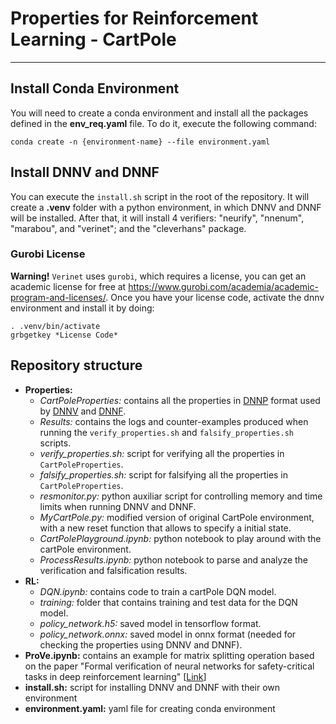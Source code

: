# Properties for Reinforcement Learning - CartPole
---

## Install Conda Environment
You will need to create a conda environment and install all the packages defined in the **env_req.yaml** file. To do it, execute the following command:

    conda create -n {environment-name} --file environment.yaml

## Install DNNV and DNNF
You can execute the `install.sh` script in the root of the repository. It will create a **.venv** folder with a python environment, in which DNNV and DNNF will be installed. After that, it will install 4 verifiers: "neurify", "nnenum", "marabou", and "verinet"; and the "cleverhans" package.

### Gurobi License
**Warning!** `Verinet` uses `gurobi`, which requires a license, you can get an academic license for free at https://www.gurobi.com/academia/academic-program-and-licenses/. Once you have your license code, activate the dnnv environment and install it by doing:

    . .venv/bin/activate
    grbgetkey *License Code*

## Repository structure
- **Properties:** 
  - *CartPoleProperties:* contains all the properties in [DNNP](https://docs.dnnv.org/en/stable/dnnp/introduction.html) format used by [DNNV](https://docs.dnnv.org/en/stable/index.html) and [DNNF](https://dnnf.readthedocs.io/en/latest/index.html).
  - *Results:* contains the logs and counter-examples produced when running the `verify_properties.sh` and `falsify_properties.sh` scripts.
  - *verify_properties.sh:* script for verifying all the properties in `CartPoleProperties`.
  - *falsify_properties.sh:* script for falsifying all the properties in `CartPoleProperties`.
  - *resmonitor.py:* python auxiliar script for controlling memory and time limits when running DNNV and DNNF.
  - *MyCartPole.py:* modified version of original CartPole environment, with a new reset function that allows to specify a initial state.
  - *CartPolePlayground.ipynb:* python notebook to play around with the cartPole environment.
  - *ProcessResults.ipynb:* python notebook to parse and analyze the verification and falsification results.
- **RL:**
  - *DQN.ipynb:* contains code to train a cartPole DQN model.
  - *training:* folder that contains training and test data for the DQN model.
  - *policy_network.h5:* saved model in tensorflow format.
  - *policy_network.onnx:* saved model in onnx format (needed for checking the properties using DNNV and DNNF).
- **ProVe.ipynb:** contains an example for matrix splitting operation based on the paper "Formal verification of neural networks for safety-critical tasks in deep reinforcement learning" [[Link](https://www.semanticscholar.org/paper/Formal-verification-of-neural-networks-for-tasks-in-Corsi-Marchesini/307bccaee7e7eda278b9cad46522e315b0a638de)]
- **install.sh:** script for installing DNNV and DNNF with their own environment
- **environment.yaml:** yaml file for creating conda environment